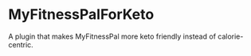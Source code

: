MyFitnessPalForKeto
===================

A plugin that makes MyFitnessPal more keto friendly instead of calorie-centric.